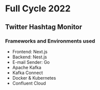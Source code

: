 # Full Cycle 2022

## Twitter Hashtag Monitor

### Frameworks and Environments used
 - Frontend: Next.js
 - Backend: Nest.js
 - E-mail Sender: Go
 - Apache Kafka
 - Kafka Connect
 - Docker & Kubernetes
 - Confluent Cloud